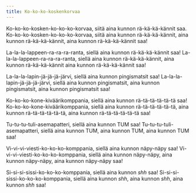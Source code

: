 ```yaml
---
title: Ko-ko-ko-koskenkorvaa
---
```


Ko-ko-ko-kosken-ko-ko-ko-korvaa,
siitä aina kunnon rä-kä-kä-kännit saa.
Ko-ko-ko-kosken-ko-ko-ko-korvaa,
siitä aina kunnon rä-kä-kä-kännit,
aina kunnon rä-kä-kä-kännit,
aina kunnon rä-kä-kä-kännit saa!

La-la-la-lappeen-ra-ra-ra-ranta,
siellä aina kunnon rä-kä-kä-kännit saa!
La-la-la-lappeen-ra-ra-ra-ranta,
siellä aina kunnon rä-kä-kä-kännit,
aina kunnon rä-kä-kä-kännit
aina kunnon rä-kä-kä-kännit saa!

La-la-la-lapin-jä-jä-jä-järvi,
siellä aina kunnon pingismatsit saa!
La-la-la-lapin-jä-jä-jä-järvi,
siellä aina kunnon pingismatsit,
aina kunnon pingismatsit,
aina kunnon pingismatsit saa!

Ko-ko-ko-kone-kiväärikomppania,
siellä aina kunnon rä-tä-tä-tä-tä-tä saa!
Ko-ko-ko-kone-kiväärikomppania,
siellä aina kunnon rä-tä-tä-tä-tä-tä,
aina kunnon rä-tä-tä-tä-tä-tä,
aina kunnon rä-tä-tä-tä-tä-tä saa!

Tu-tu-tu-tuli-asemapatteri,
siellä aina kunnon TUM saa!
Tu-tu-tu-tuli-asemapatteri,
siellä aina kunnon TUM,
aina kunnon TUM,
aina kunnon TUM saa!

Vi-vi-vi-viesti-ko-ko-ko-komppania,
siellä aina kunnon näpy-näpy saa!
Vi-vi-vi-viesti-ko-ko-ko-komppania,
siellä aina kunnon näpy-näpy,
aina kunnon näpy-näpy,
aina kunnon näpy-näpy saa!

Si-si-si-sissi-ko-ko-ko-komppania,
siellä aina kunnon _shh_ saa!
Si-si-si-sissi-ko-ko-ko-komppania,
siellä aina kunnon _shh_,
aina kunnon _shh_,
aina kunnon _shh_ saa!
